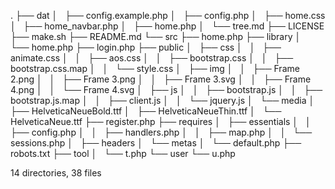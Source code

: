 .
├── dat
│   ├── config.example.php
│   ├── config.php
│   ├── home.css
│   ├── home_navbar.php
│   ├── home.php
│   └── tree.md
├── LICENSE
├── make.sh
├── README.md
└── src
    ├── home.php
    ├── library
    │   └── home.php
    ├── login.php
    ├── public
    │   ├── css
    │   │   ├── animate.css
    │   │   ├── aos.css
    │   │   ├── bootstrap.css
    │   │   ├── bootstrap.css.map
    │   │   └── style.css
    │   ├── img
    │   │   ├── Frame 2.png
    │   │   ├── Frame 3.png
    │   │   ├── Frame 3.svg
    │   │   ├── Frame 4.png
    │   │   └── Frame 4.svg
    │   ├── js
    │   │   ├── bootstrap.js
    │   │   ├── bootstrap.js.map
    │   │   ├── client.js
    │   │   └── jquery.js
    │   └── media
    │       ├── HelveticaNeueBold.ttf
    │       ├── HelveticaNeueThin.ttf
    │       └── HelveticaNeue.ttf
    ├── register.php
    ├── requires
    │   ├── essentials
    │   │   ├── config.php
    │   │   ├── handlers.php
    │   │   ├── map.php
    │   │   └── sessions.php
    │   ├── headers
    │   └── metas
    │       └── default.php
    ├── robots.txt
    ├── tool
    │   └── t.php
    └── user
        └── u.php

14 directories, 38 files
